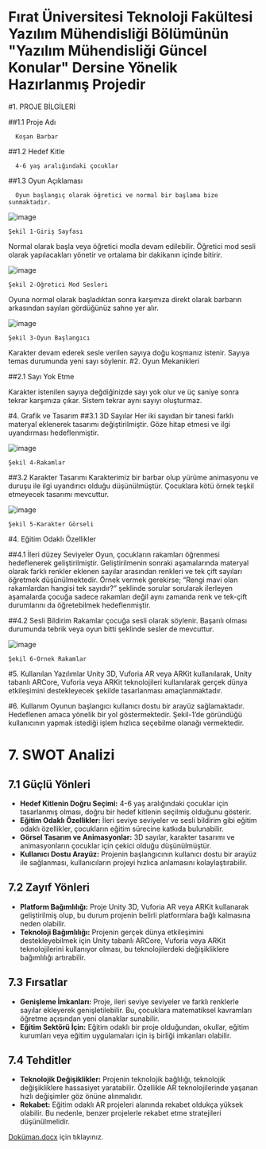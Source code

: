 # Fırat Üniversitesi Teknoloji Fakültesi Yazılım Mühendisliği Bölümünün "Yazılım Mühendisliği Güncel Konular" Dersine Yönelik Hazırlanmış Projedir 


#1.	PROJE BİLGİLERİ

##1.1	Proje Adı

  	  Koşan Barbar

##1.2	Hedef Kitle

  	  4-6 yaş aralığındaki çocuklar

##1.3	Oyun Açıklaması

  	  Oyun başlangıç olarak öğretici ve normal bir başlama bize sunmaktadır.

![image](https://github.com/BurakErkemen/AR_Project/assets/84676805/59092db1-ff4e-4650-8885-c9ae9f53d8e0)
    
    Şekil 1-Giriş Sayfası


Normal olarak başla veya öğretici modla devam edilebilir. Öğretici mod sesli olarak yapılacakları yönetir ve ortalama bir dakikanın içinde bitirir.

![image](https://github.com/BurakErkemen/AR_Project/assets/84676805/20f9e67e-ae3c-4e13-89db-9468f3bcae85)
    
    Şekil 2-Öğretici Mod Sesleri


Oyuna normal olarak başladıktan sonra karşımıza direkt olarak barbarın arkasından sayıları gördüğünüz sahne yer alır.

![image](https://github.com/BurakErkemen/AR_Project/assets/84676805/cf91d396-fa8f-4ee0-942f-52f8ea2b8a04)
    
    Şekil 3-Oyun Başlangıcı

Karakter devam ederek sesle verilen sayıya doğu koşmanız istenir. Sayıya temas durumunda yeni sayı söylenir.
#2.	Oyun Mekanikleri

##2.1	Sayı Yok Etme

Karakter istenilen sayıya değdiğinizde sayı yok olur ve üç saniye sonra tekrar karşımıza çıkar. Sistem tekrar aynı sayıyı oluşturmaz. 

#4.	Grafik ve Tasarım
##3.1	 3D Sayılar
Her iki sayıdan bir tanesi farklı materyal eklenerek tasarımı değiştirilmiştir. Göze hitap etmesi ve ilgi uyandırması hedeflenmiştir. 


![image](https://github.com/BurakErkemen/AR_Project/assets/84676805/ea356129-0452-497a-b51a-4cd6d1ccfeaa)
    
    Şekil 4-Rakamlar

 ##3.2	Karakter Tasarımı
    Karakterimiz bir barbar olup yürüme animasyonu ve duruşu ile ilgi uyandırıcı olduğu düşünülmüştür. Çocuklara kötü örnek teşkil etmeyecek tasarımı mevcuttur. 


![image](https://github.com/BurakErkemen/AR_Project/assets/84676805/108dcec7-ce85-4cef-9863-8d7c01c8f839)
    
    Şekil 5-Karakter Görseli


#4.	Eğitim Odaklı Özellikler

##4.1	İleri düzey Seviyeler
Oyun, çocukların rakamları öğrenmesi hedeflenerek geliştirilmiştir. Geliştirilmenin sonraki aşamalarında materyal olarak farklı renkler eklenen sayılar arasından renkleri ve tek çift sayıları öğretmek düşünülmektedir. Örnek vermek
gerekirse;
“Rengi mavi olan rakamlardan hangisi tek sayıdır?” şeklinde sorular sorularak ilerleyen aşamalarda çocuğa sadece rakamları değil aynı zamanda renk ve tek-çift durumlarını da öğretebilmek hedeflenmiştir.

##4.2 Sesli Bildirim
Rakamlar çocuğa sesli olarak söylenir. Başarılı olması durumunda tebrik veya oyun bitti şeklinde sesler de mevcuttur.

![image](https://github.com/BurakErkemen/AR_Project/assets/84676805/0d426a39-495b-4acd-b518-424601c26839)
    
    Şekil 6-Örnek Rakamlar


#5.	Kullanılan Yazılımlar
  Unity 3D, Vuforia AR veya ARKit kullanılarak, Unity tabanlı ARCore, Vuforia veya ARKit teknolojileri kullanılarak gerçek dünya etkileşimini destekleyecek şekilde tasarlanması amaçlanmaktadır.

#6.  Kullanım
  Oyunun başlangıcı kullanıcı dostu bir arayüz sağlamaktadır. Hedeflenen amaca yönelik bir yol göstermektedir. Şekil-1’de göründüğü kullanıcının yapmak istediği işlem hızlıca seçebilme olanağı vermektedir.

# 7. SWOT Analizi

## 7.1 Güçlü Yönleri
- **Hedef Kitlenin Doğru Seçimi:** 4-6 yaş aralığındaki çocuklar için tasarlanmış olması, doğru bir hedef kitlenin seçilmiş olduğunu gösterir.
- **Eğitim Odaklı Özellikler:** İleri seviye seviyeler ve sesli bildirim gibi eğitim odaklı özellikler, çocukların eğitim sürecine katkıda bulunabilir.
- **Görsel Tasarım ve Animasyonlar:** 3D sayılar, karakter tasarımı ve animasyonların çocuklar için çekici olduğu düşünülmüştür.
- **Kullanıcı Dostu Arayüz:** Projenin başlangıcının kullanıcı dostu bir arayüz ile sağlanması, kullanıcıların projeyi hızlıca anlamasını kolaylaştırabilir.

## 7.2 Zayıf Yönleri
- **Platform Bağımlılığı:** Proje Unity 3D, Vuforia AR veya ARKit kullanarak geliştirilmiş olup, bu durum projenin belirli platformlara bağlı kalmasına neden olabilir.
- **Teknoloji Bağımlılığı:** Projenin gerçek dünya etkileşimini destekleyebilmek için Unity tabanlı ARCore, Vuforia veya ARKit teknolojilerini kullanıyor olması, bu teknolojilerdeki değişikliklere bağımlılığı artırabilir.

## 7.3 Fırsatlar
- **Genişleme İmkanları:** Proje, ileri seviye seviyeler ve farklı renklerle sayılar ekleyerek genişletilebilir. Bu, çocuklara matematiksel kavramları öğretme açısından yeni olanaklar sunabilir.
- **Eğitim Sektörü İçin:** Eğitim odaklı bir proje olduğundan, okullar, eğitim kurumları veya eğitim uygulamaları için iş birliği imkanları olabilir.

## 7.4 Tehditler 
- **Teknolojik Değişiklikler:** Projenin teknolojik bağlılığı, teknolojik değişikliklere hassasiyet yaratabilir. Özellikle AR teknolojilerinde yaşanan hızlı değişimler göz önüne alınmalıdır.
- **Rekabet:** Eğitim odaklı AR projeleri alanında rekabet oldukça yüksek olabilir. Bu nedenle, benzer projelerle rekabet etme stratejileri düşünülmelidir.


[Doküman.docx](https://github.com/BurakErkemen/AR_Project/files/14073228/Dokuman.docx) için tıklayınız.
